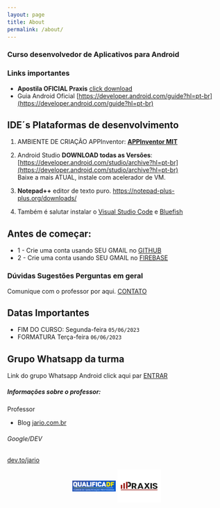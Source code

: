 ```yaml
---
layout: page
title: About
permalink: /about/
---
```

### Curso desenvolvedor de Aplicativos para Android 

### Links importantes

* **Apostila OFICIAL Praxis** [click download](/Desenvolvedor_Aplicativo_Android_PRAXIS_2023.pdf)   
* Guia Android Oficial [https://developer.android.com/guide?hl=pt-br](https://developer.android.com/guide?hl=pt-br)

## IDE´s Plataformas de desenvolvimento

1. AMBIENTE DE CRIAÇÃO APPInventor: [**APPInventor MIT**](https://appinventor.mit.edu/)

2. Android Studio **DOWNLOAD todas as Versões**: [https://developer.android.com/studio/archive?hl=pt-br](https://developer.android.com/studio/archive?hl=pt-br)   
Baixe a mais ATUAL, instale com acelerador de VM.

3. **Notepad++** editor de texto puro. <https://notepad-plus-plus.org/downloads/>

4. Também é salutar instalar o [Visual Studio Code](https://code.visualstudio.com/download) e [Bluefish](https://bluefish.openoffice.nl/download.html) 

## Antes de começar:

* 1 - Crie uma conta usando SEU GMAIL no [GITHUB](https://github.com)
* 2 - Crie uma conta usando SEU GMAIL no [FIREBASE](https://firebase.google.com/?hl=pt)


### Dúvidas Sugestões Perguntas em geral
Comunique com o professor por aqui. [CONTATO](https://github.com/jario/jario.github.io/issues)

## Datas Importantes
* FIM DO CURSO: Segunda-feira  `05/06/2023`
* FORMATURA Terça-feira `06/06/2023`

## Grupo Whatsapp da turma
Link do grupo Whatsapp Android click aqui par [ENTRAR ](https://chat.whatsapp.com/JYr1PDcwQ1T9prsEXaAXsW)


##### Informações sobre o professor: 
Professor
* Blog [jario.com.br](https://jario.com.br)

###### Google/DEV
[dev.to/jario](https://dev.to/jario)  



<div style="display: block; text-align: center;"> 
<img class="center" src="/assets/qualificadf.png" width="100px" align="center" title="QualificaDF" alt="GDF" /> <img class="center" src="/assets/thumb-social.jpg" width="100px" align="center" title="PRAXIS EDUCAÇÃO" alt="praxis" />  
</div> 
